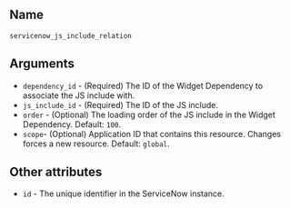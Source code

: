 ## Name

`servicenow_js_include_relation`

## Arguments

* `dependency_id` - (Required) The ID of the Widget Dependency to associate the JS include with.
* `js_include_id` - (Required) The ID of the JS include.
* `order` - (Optional) The loading order of the JS include in the Widget Dependency. Default: `100`.
* `scope`- (Optional) Application ID that contains this resource. Changes forces a new resource. Default: `global`.

## Other attributes
* `id` - The unique identifier in the ServiceNow instance.